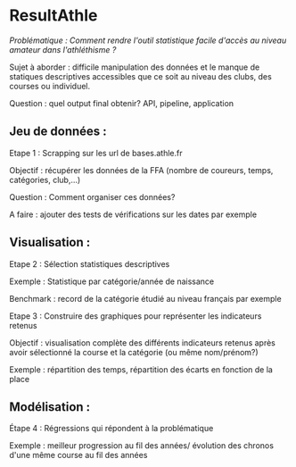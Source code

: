 # ResultAthle

*Problématique : Comment rendre l'outil statistique facile d'accès au niveau amateur dans l'athléthisme ?*

Sujet à aborder : difficile manipulation des données et le manque de statiques descriptives accessibles que ce soit au niveau des clubs, des courses ou individuel.

Question : quel output final obtenir? API, pipeline, application

## Jeu de données :

Etape 1 : Scrapping sur les url de bases.athle.fr

Objectif : récupérer les données de la FFA (nombre de coureurs, temps, catégories, club,...)

Question : Comment organiser ces données?

A faire : ajouter des tests de vérifications sur les dates par exemple

## Visualisation :

Etape 2 : Sélection statistiques descriptives

Exemple : Statistique par catégorie/année de naissance

Benchmark : record de la catégorie étudié au niveau français par exemple

Etape 3 : Construire des graphiques pour représenter les indicateurs retenus

Objectif : visualisation complète des différents indicateurs retenus après avoir sélectionné la course et la catégorie (ou même nom/prénom?)

Exemple : répartition des temps, répartition des écarts en fonction de la place

## Modélisation :

Étape 4 : Régressions qui répondent à la problématique

Exemple : meilleur progression au fil des années/ évolution des chronos d'une même course au fil des années
